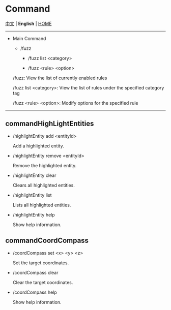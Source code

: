 # Command

[中文](../commands.md) | **English** | [HOME](../../README.md)

---

- Main Command

    - /fuzz

        - /fuzz list &lt;category&gt;

        - /fuzz &lt;rule&gt; &lt;option&gt;

  /fuzz: View the list of currently enabled rules

  /fuzz list &lt;category&gt;: View the list of rules under the specified category tag

  /fuzz &lt;rule&gt; &lt;option&gt;: Modify options for the specified rule

---

## commandHighLightEntities

- /highlightEntity add &lt;entityId&gt; 

  Add a highlighted entity.

- /highlightEntity remove &lt;entityId&gt; 

  Remove the highlighted entity.

- /highlightEntity clear 

  Clears all highlighted entities.

- /highlightEntity list 

  Lists all highlighted entities.

- /highlightEntity help

  Show help information.

## commandCoordCompass

- /coordCompass set &lt;x&gt; &lt;y&gt; &lt;z&gt;

  Set the target coordinates.

- /coordCompass clear

  Clear the target coordinates.

- /coordCompass help

  Show help information.